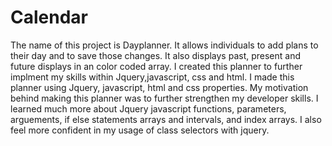 # Calendar

The name of this project is Dayplanner. It allows individuals to add plans to their day and to save those changes. It also displays past, present and future displays in an color coded array.
I created this planner to further implment my skills within Jquery,javascript, css and html.
I made this planner using Jquery, javascript, html and css properties.
My motivation behind making this planner was to further strengthen my developer skills.
I learned much more about Jquery javascript functions, parameters, arguements, if else statements arrays and intervals, and index arrays.
I also feel more confident in my usage of class selectors with jquery.

